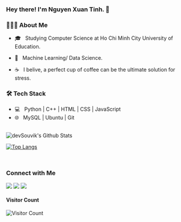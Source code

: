 ### Hey there! I'm Nguyen Xuan Tinh.  👋
<!-- <img align="right" alt="GIF" src="https://raw.githubusercontent.com/xngtinh/xngtinh/master/image/pf.gif" /> -->



<h3> 👨🏻‍💻 About Me </h3>

<!-- - 🔭 &nbsp; Currently working with a company and improving my Flutter skills 
- 🤔 &nbsp; Exploring new technologies and quick hacks and making boring stuffs automated. -->
- 🎓 &nbsp; Studying Computer Science at Ho Chi Minh City University of Education.

- 💼 &nbsp; Machine Learning/ Data Science.
<!-- - 🌱 &nbsp; InfoSec Enthusiast. 
- ✍️ &nbsp; Watching Anime and trying out latest design trends as hobbies/side hustles. -->
- ☕ &nbsp; I belive, a perfect cup of coffee can be the ultimate solution for stress. 

<h3>🛠 Tech Stack</h3>

- 💻 &nbsp; Python | C++ | HTML | CSS | JavaScript 
- 🌐 &nbsp; MySQL | Ubuntu | Git
<!-- - 🔧 &nbsp; Android Studio | PyCharm | Visual Studio code | Eclipse | Git
- 🖥 &nbsp; Adobe Xd | Adobe Illustrator | Adobe Photoshop | OpenShot -->

<br>

<!-- ![xngtinh's Github Stats](https://github-readme-stats.vercel.app/api?username=xngtinh&show_icons=true&title_color=fff&icon_color=79ff97&text_color=9f9f9f&bg_color=151515) -->




<img align="center" src="https://github-readme-stats.vercel.app/api?username=xngtinh&include_all_commits=true&count_private=true&show_icons=true&line_height=20&title_color=7A7ADB&icon_color=2234AE&text_color=D3D3D3&bg_color=0,000000,130F40" alt="devSouvik's Github Stats">


[![Top Langs](https://github-readme-stats.vercel.app/api/top-langs/?username=xngtinh&layout=compact&text_color=daf7dc&bg_color=151515)](https://github.com/xngtinh/github-readme-stats)

<br>

<h3>Connect with Me </h3>
<p align = "center">

<!-- [<img src="https://img.shields.io/badge/kaggle-%2312100E.svg?&style=for-the-badge&logo=kaggle&logoColor=white&color=blue" />]() -->
[<img src ="https://img.shields.io/badge/github-%23.svg?&style=for-the-badge&logo=www&logoColor=white%22&color=black"/>](https://github.com/xngtinh)
[<img src="https://img.shields.io/badge/linkedin-%2312100E.svg?&style=for-the-badge&logo=linkedin&logoColor=white&color=9cf"/>](https://www.linkedin.com/in/xngtinh/)
[<img src="https://img.shields.io/badge/facebook-%2312100E.svg?&style=for-the-badge&logo=facebook&logoColor=white&color=informational"/>](https://www.facebook.com/xngtinh/)
 <!--  &nbsp; <a href="mailto:xngtinh@gmail.com" target="_blank" rel="noopener noreferrer"><img src="https://img.icons8.com/plasticine/100/000000/gmail.png"  width="50" /></a> -->
</p>

<!-- addded on 3rd May 2021 -->

#### **Visitor Count**
 ![Visitor Count](https://profile-counter.glitch.me/{xngtinh}/count.svg)
